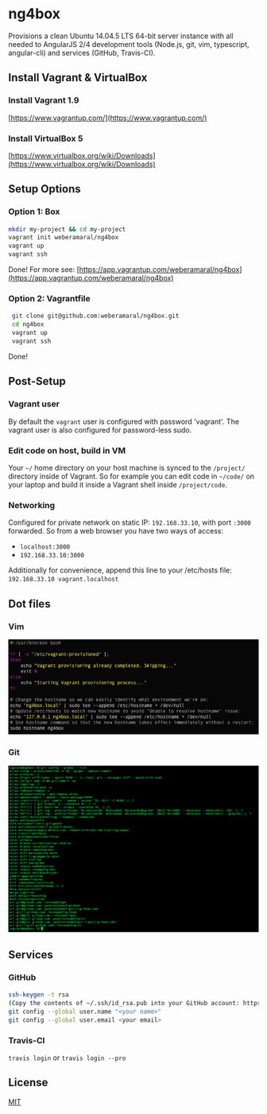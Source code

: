 # ng4box

Provisions a clean Ubuntu 14.04.5 LTS 64-bit server instance with all needed to AngularJS 2/4 development 
tools (Node.js, git, vim, typescript, angular-cli) and services (GitHub, Travis-CI).

## Install Vagrant & VirtualBox

### Install Vagrant 1.9
[https://www.vagrantup.com/](https://www.vagrantup.com/)

### Install VirtualBox 5
[https://www.virtualbox.org/wiki/Downloads](https://www.virtualbox.org/wiki/Downloads)

## Setup Options

### Option 1: Box
``` bash
mkdir my-project && cd my-project
vagrant init weberamaral/ng4box
vagrant up
vagrant ssh
```

Done!
For more see: [https://app.vagrantup.com/weberamaral/ng4box](https://app.vagrantup.com/weberamaral/ng4box)

### Option 2: Vagrantfile
``` bash
 git clone git@github.com:weberamaral/ng4box.git
 cd ng4box
 vagrant up
 vagrant ssh
```

Done!

## Post-Setup

### Vagrant user
By default the `vagrant` user is configured with password 'vagrant'. The vagrant user is also configured for 
password-less sudo.

### Edit code on host, build in VM
Your `~/` home directory on your host machine is synced to the `/project/` directory inside of Vagrant. So for example you 
can edit code in `~/code/` on your laptop and build it inside a Vagrant shell inside `/project/code`.

### Networking
Configured for private network on static IP: `192.168.33.10`, with port `:3000` forwarded.
So from a web browser you have two ways of access:

* `localhost:3000`
* `192.168.33.10:3000`

Additionally for convenience, append this line to your /etc/hosts file:
`192.168.33.10 vagrant.localhost`

## Dot files

### Vim
![Screenshot of git config](prints/vim.png)

### Git
![Screenshot of git config](prints/gitconfig.png)

## Services

### GitHub
``` bash
ssh-keygen -t rsa
(Copy the contents of ~/.ssh/id_rsa.pub into your GitHub account: https://github.com/settings/ssh)
git config --global user.name "<your name>"
git config --global user.email <your email>
```

### Travis-CI
`travis login` or `travis login --pro`

## License
[MIT](LICENSE)

